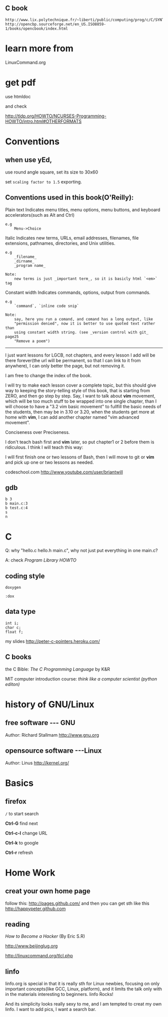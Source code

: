 ## C book

    http://www.lix.polytechnique.fr/~liberti/public/computing/prog/c/C/SYNTAX/preprocessors.html
    http://opencbp.sourceforge.net/en_US.ISO8859-1/books/opencbook/index.html

# learn more from 
LinuxCommand.org
# get pdf

use htmldoc

and check

http://tldp.org/HOWTO/NCURSES-Programming-HOWTO/intro.html#OTHERFORMATS

# Conventions
## when use yEd, 

use round angle square, set its size to 30x60

set `scaling factor to 1.5` exporting.

## Conventions used in this book(O'Reilly):
Plain text
    Indicates menu titles, menu options, menu buttons, and keyboard
    accelerators(such as Alt and Ctrl)

    e.g 
        Menu->Choice

Italic
    Indicates new terms, URLs, email addresses, filenames, file extensions,
    pathnames, directories, and Unix utilities.

    e.g
        _filename_
        _dirname_
        _program name_

    Note:
        new terms is just _important term_, so it is basicly html `<em>` tag

Constant width
    Indicates commands, options, output from commands. 

    e.g
        `command`, `inline code snip`

    Note:
        say, here you run a comand, and comand has a long output, like
        "permission denied", now it is better to use quoted text rather than
        using constant width string. (see _version control with git_ page25
        "Remove a poem")





---------------------------

I just want lessons for LGCB, not chapters, and every lesson I add will be
there forever(the url will be permanent, so that I can link to it from
anywhere), I can only better the page, but not removing it. 

I am free to change the index of the book.

I will try to make each lesson cover a complete topic, but this should give
way to keeping the story-telling style of this book, that is starting from
ZERO, and then go step by step. Say, I want to talk about __vim__ movement, which
will be too much stuff to be wrapped into one single chapter, than I will
choose to have a "3.2 vim basic movement" to fullfill the basic needs of the
students, then may be in 3.10 or 3.20, when the students get more at home with
__vim__, I can add another chapter named "vim advanced movement". 

Conciseness over Preciseness.

I don't teach bash first and __vim__ later, so put chapter1 or 2 before them is
ridiculous. I think I will teach this way:

I will first finish one or two lessons of Bash, then I will move to git or
__vim__
and pick up one or two lessons as needed.

codeschool.com
http://www.youtube.com/user/briantwill

## gdb

    b 3
    b main.c:3
    b test.c:4
    s
    n

# C
Q: why "hello.c hello.h main.c", why not just put everything in one main.c?

A: check _Program Library HOWTO_

## coding style
`doxygen`

    :dox



## data type

    int i;
    char c;
    float f;

my slides <http://peter-c-pointers.heroku.com/>
## C books

the C Bible: _The C Programming Language_ by K&R

MIT computer introduction course: _think like a computer scientist (python editon)_ 
# history of GNU/Linux
## free software --- GNU
Author: Richard Stallmam
<http://www.gnu.org>
## opensource software ---Linux
Author: Linus 
<http://kernel.org/>


# Basics
## firefox

`/` to start search

__Ctrl-G__ find next

__Ctrl-c-l__ change URL

__Ctrl-k__ to google

__Ctrl-r__ refresh

# Home Work

## creat your own home page

follow this:
<http://pages.github.com/>
and then you can get sth like this
<http://happypeter.github.com>

## reading

_How to Become a Hacker_ (By Eric S.R)

http://www.beijinglug.org

http://linuxcommand.org/tlcl.php

## linfo

linfo.org is special in that it is really sth for Linux newbies, focusing on
only important concepts(like GCC, Linux, platform), and it limits the talk
only with in the materials interesting to beginners. linfo Rocks!

And its simplicity looks really sexy to me, and I am tempted to creat my own
linfo. I want to add pics, I want a search bar.
